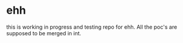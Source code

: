 # ehh
this is working in progress and testing repo for ehh. All the poc's are supposed to be merged in int.
